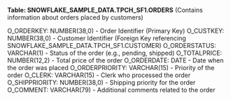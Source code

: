 **Table: SNOWFLAKE_SAMPLE_DATA.TPCH_SF1.ORDERS** (Contains information about orders placed by customers)

O_ORDERKEY: NUMBER(38,0) - Order Identifier (Primary Key)
O_CUSTKEY: NUMBER(38,0) - Customer Identifier (Foreign Key referencing SNOWFLAKE_SAMPLE_DATA.TPCH_SF1.CUSTOMER)
O_ORDERSTATUS: VARCHAR(1) - Status of the order (e.g., pending, shipped)
O_TOTALPRICE: NUMBER(12,2) - Total price of the order
O_ORDERDATE: DATE - Date when the order was placed
O_ORDERPRIORITY: VARCHAR(15) - Priority of the order
O_CLERK: VARCHAR(15) - Clerk who processed the order
O_SHIPPRIORITY: NUMBER(38,0) - Shipping priority for the order
O_COMMENT: VARCHAR(79) - Additional comments related to the order
